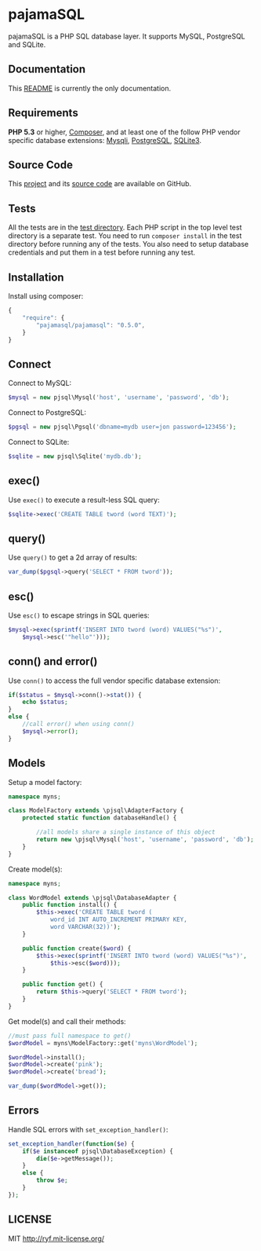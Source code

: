 # pajamaSQL

pajamaSQL is a PHP SQL database layer.
It supports MySQL, PostgreSQL and SQLite.

## Documentation

This [README](https://github.com/al-codepone/pajamaSQL/blob/master/README.md)
is currently the only documentation.

## Requirements

**PHP 5.3** or higher, [Composer](https://getcomposer.org/),
and at least one of the follow PHP vendor specific database extensions:
[Mysqli](http://www.php.net/manual/en/book.mysqli.php),
[PostgreSQL](http://www.php.net/manual/en/book.pgsql.php),
[SQLite3](http://www.php.net/manual/en/book.sqlite3.php).


## Source Code

This [project](https://github.com/al-codepone/pajamaSQL)
and its [source code](https://github.com/al-codepone/pajamaSQL/tree/master/src/pjsql)
are available on GitHub.

## Tests

All the tests are in the [test directory](https://github.com/al-codepone/pajamaSQL/tree/master/test).
Each PHP script in the top level test directory is a separate test.
You need to run `composer install` in the test directory before running any of the tests.
You also need to setup database credentials and put them in a test before running any test.

## Installation

Install using composer:

```javascript
{
    "require": {
        "pajamasql/pajamasql": "0.5.0",
    }
}
```

## Connect

Connect to MySQL:

```php
$mysql = new pjsql\Mysql('host', 'username', 'password', 'db');
```

Connect to PostgreSQL:

```php
$pgsql = new pjsql\Pgsql('dbname=mydb user=jon password=123456');
```

Connect to SQLite:

```php
$sqlite = new pjsql\Sqlite('mydb.db');
```

## exec()

Use `exec()` to execute a result-less SQL query:

```php
$sqlite->exec('CREATE TABLE tword (word TEXT)');
```

## query()

Use `query()` to get a 2d array of results:

```php
var_dump($pgsql->query('SELECT * FROM tword'));
```

## esc()

Use `esc()` to escape strings in SQL queries:

```php
$mysql->exec(sprintf('INSERT INTO tword (word) VALUES("%s")',
    $mysql->esc('"hello"')));
```

## conn() and error()

Use `conn()` to access the full vendor specific database extension:

```php
if($status = $mysql->conn()->stat()) {
    echo $status;
}
else {
    //call error() when using conn()
    $mysql->error();
}
```

## Models

Setup a model factory:

```php
namespace myns;

class ModelFactory extends \pjsql\AdapterFactory {
    protected static function databaseHandle() {

        //all models share a single instance of this object
        return new \pjsql\Mysql('host', 'username', 'password', 'db');
    }
}
```

Create model(s):

```php
namespace myns;

class WordModel extends \pjsql\DatabaseAdapter {
    public function install() {
        $this->exec('CREATE TABLE tword (
            word_id INT AUTO_INCREMENT PRIMARY KEY,
            word VARCHAR(32))');
    }

    public function create($word) {
        $this->exec(sprintf('INSERT INTO tword (word) VALUES("%s")',
            $this->esc($word)));
    }

    public function get() {
        return $this->query('SELECT * FROM tword');
    }
}
```

Get model(s) and call their methods:

```php
//must pass full namespace to get()
$wordModel = myns\ModelFactory::get('myns\WordModel');

$wordModel->install();
$wordModel->create('pink');
$wordModel->create('bread');

var_dump($wordModel->get());
```

## Errors

Handle SQL errors with `set_exception_handler()`:

```php
set_exception_handler(function($e) {
    if($e instanceof pjsql\DatabaseException) {
        die($e->getMessage());
    }
    else {
        throw $e;
    }
});
```

## LICENSE

MIT <http://ryf.mit-license.org/>

